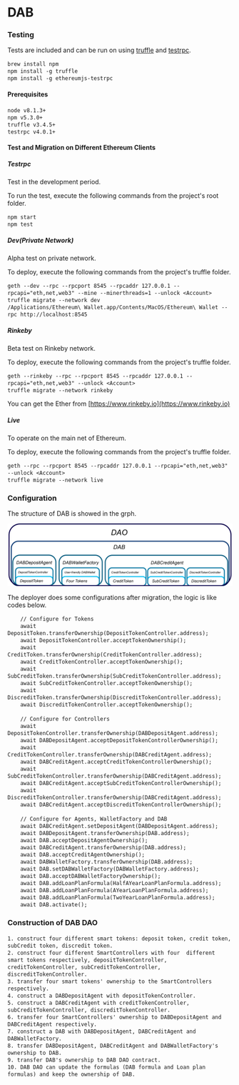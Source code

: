 # DAB
### Testing

Tests are included and can be run on using [truffle](https://github.com/trufflesuite/truffle) and [testrpc](https://github.com/ethereumjs/testrpc).

    brew install npm
    npm install -g truffle
    npm install -g ethereumjs-testrpc

#### Prerequisites

    node v8.1.3+
    npm v5.3.0+
    truffle v3.4.5+
    testrpc v4.0.1+


#### Test and Migration on Different Ethereum Clients

##### Testrpc

Test in the development period.

To run the test, execute the following commands from the project's root folder.

    npm start
    npm test

##### Dev(Private Network)

Alpha test on private network.

To deploy, execute the following commands from the project's truffle folder.

    geth --dev --rpc --rpcport 8545 --rpcaddr 127.0.0.1 --rpcapi="eth,net,web3" --mine --minerthreads=1 --unlock <Account>
    truffle migrate --network dev
    /Applications/Ethereum\ Wallet.app/Contents/MacOS/Ethereum\ Wallet --rpc http://localhost:8545

##### Rinkeby

Beta test on Rinkeby network.

To deploy, execute the following commands from the project's truffle folder.

    geth --rinkeby --rpc --rpcport 8545 --rpcaddr 127.0.0.1 --rpcapi="eth,net,web3" --unlock <Account>
    truffle migrate --network rinkeby

You can get the Ether from [https://www.rinkeby.io](https://www.rinkeby.io)

##### Live

To operate on the main net of Ethereum.

To deploy, execute the following commands from the project's truffle folder.

    geth --rpc --rpcport 8545 --rpcaddr 127.0.0.1 --rpcapi="eth,net,web3" --unlock <Account>
    truffle migrate --network live

### Configuration

The structure of DAB  is showed in the grph.

![alt text](https://github.com/dabdevelop/qtum-hackathon/raw/master/solidity/graphs/DAB_Hierarchy.jpg "DAB Hierarchy")

The deployer does some configurations after migration, the logic is like codes below.

        // Configure for Tokens
        await DepositToken.transferOwnership(DepositTokenController.address);
        await DepositTokenController.acceptTokenOwnership();
        await CreditToken.transferOwnership(CreditTokenController.address);
        await CreditTokenController.acceptTokenOwnership();
        await SubCreditToken.transferOwnership(SubCreditTokenController.address);
        await SubCreditTokenController.acceptTokenOwnership();
        await DiscreditToken.transferOwnership(DiscreditTokenController.address);
        await DiscreditTokenController.acceptTokenOwnership();

        // Configure for Controllers
        await DepositTokenController.transferOwnership(DABDepositAgent.address);
        await DABDepositAgent.acceptDepositTokenControllerOwnership();
        await CreditTokenController.transferOwnership(DABCreditAgent.address);
        await DABCreditAgent.acceptCreditTokenControllerOwnership();
        await SubCreditTokenController.transferOwnership(DABCreditAgent.address);
        await DABCreditAgent.acceptSubCreditTokenControllerOwnership();
        await DiscreditTokenController.transferOwnership(DABCreditAgent.address);
        await DABCreditAgent.acceptDiscreditTokenControllerOwnership();

        // Configure for Agents, WalletFactory and DAB
        await DABCreditAgent.setDepositAgent(DABDepositAgent.address);
        await DABDepositAgent.transferOwnership(DAB.address);
        await DAB.acceptDepositAgentOwnership();
        await DABCreditAgent.transferOwnership(DAB.address);
        await DAB.acceptCreditAgentOwnership();
        await DABWalletFactory.transferOwnership(DAB.address);
        await DAB.setDABWalletFactory(DABWalletFactory.address);
        await DAB.acceptDABWalletFactoryOwnership();
        await DAB.addLoanPlanFormula(HalfAYearLoanPlanFormula.address);
        await DAB.addLoanPlanFormula(AYearLoanPlanFormula.address);
        await DAB.addLoanPlanFormula(TwoYearLoanPlanFormula.address);
        await DAB.activate();

### Construction of DAB DAO
    1. construct four different smart tokens: deposit token, credit token, subCredit token, discredit token.
    2. construct four different SmartControllers with four  different smart tokens respectively, depositTokenController, creditTokenController, subCreditTokenController, discreditTokenController.
    3. transfer four smart tokens' ownership to the SmartControllers respectively.
    4. construct a DABDepositAgent with depositTokenController.
    5. construct a DABCreditAgent with creditTokenController, subCreditTokenController, discreditTokenController.
    6. transfer four SmartControllers' ownership to DABDepositAgent and DABCreditAgent respectively.
    7. construct a DAB with DABDepositAgent, DABCreditAgent and DABWalletFactory.
    8. transfer DABDepositAgent, DABCreditAgent and DABWalletFactory's ownership to DAB.
    9. transfer DAB's ownership to DAB DAO contract.
    10. DAB DAO can update the formulas (DAB formula and Loan plan formulas) and keep the ownership of DAB.

